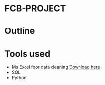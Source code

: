 # FCB-PROJECT

# Outline

# Tools used
- Ms Excel foor data cleaning [Download here](https://Microsoft.com)
- SQL
- Python 
